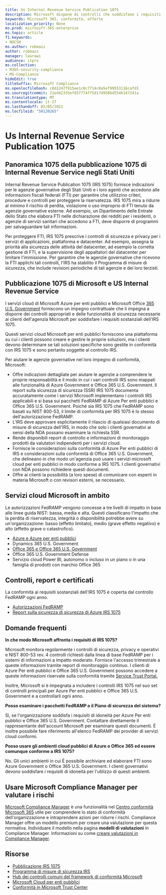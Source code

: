 ```yaml
---
title: Us Internal Revenue Service Publication 1075
description: Microsoft dispone di controlli che soddisfano i requisiti della pubblicazione 1075 del Servizio di ricavi interni degli Stati Uniti.
keywords: Microsoft 365, conformità, offerte
localization_priority: None
ms.prod: microsoft-365-enterprise
ms.topic: article
f1.keywords:
- NOCSH
ms.author: robmazz
author: robmazz
manager: laurawi
audience: itpro
ms.collection:
- M365-security-compliance
- MS-Compliance
hideEdit: true
titleSuffix: Microsoft Compliance
ms.openlocfilehash: c8d1247f915ee1c0c7714c0a5ef99553116cafd1
ms.sourcegitcommit: 21ed42335efd37774ff5d17d9586d5546147241a
ms.translationtype: MT
ms.contentlocale: it-IT
ms.lasthandoff: 02/05/2021
ms.locfileid: "50120265"
---
```

# <a name="us-internal-revenue-service-publication-1075"></a>Us Internal Revenue Service Publication 1075

## <a name="us-internal-revenue-service-publication-1075-overview"></a>Panoramica 1075 della pubblicazione 1075 di Internal Revenue Service negli Stati Uniti

Internal Revenue Service Publication 1075 (IRS 1075) fornisce indicazioni per le agenzie governative degli Stati Uniti e i loro agenti che accedono alle informazioni fiscali federali (FTI) per garantire che utilizzino criteri, procedure e controlli per proteggere la riservatezza. IRS 1075 mira a ridurre al minimo il rischio di perdita, violazione o uso improprio di FTI tenuto da agenzie governative esterne. Ad esempio, un Dipartimento delle Entrate dello Stato che elabora FTI nelle dichiarazione dei redditi per i residenti, o agenzie di servizi sanitari che accedono a FTI, deve disporre di programmi per salvaguardare tali informazioni.  
  
Per proteggere FTI, IRS 1075 prescrive i controlli di sicurezza e privacy per i servizi di applicazioni, piattaforma e datacenter. Ad esempio, assegna la priorità alla sicurezza delle attività del datacenter, ad esempio la corretta gestione di FTI, e la supervisione degli appaltatori del datacenter per limitare l'immissione. Per garantire che le agenzie governative che ricevono la FTI applichi tali controlli, l'IRS ha stabilito il Programma di misure di sicurezza, che include revisioni periodiche di tali agenzie e dei loro terzisti.

## <a name="microsoft-and-us-internal-revenue-service-publication-1075"></a>Pubblicazione 1075 di Microsoft e US Internal Revenue Service

I servizi cloud di Microsoft Azure per enti pubblici e Microsoft Office [365 U.S. Government](https://products.office.com/government/office-365-web-services-for-government) forniscono un impegno contrattuale che li impegna a disporre dei controlli appropriati e delle funzionalità di sicurezza necessarie ai clienti dell'agenzia Microsoft per soddisfare i requisiti sostanziali dell'IRS 1075.  
  
Questi servizi cloud Microsoft per enti pubblici forniscono una piattaforma su cui i clienti possono creare e gestire le proprie soluzioni, ma i clienti devono determinare se tali soluzioni specifiche sono gestite in conformità con IRS 1075 e sono pertanto soggette al controllo IRS.  
  
Per aiutare le agenzie governative nel loro impegno di conformità, Microsoft:

- Offre indicazioni dettagliate per aiutare le agenzie a comprendere le proprie responsabilità e il modo in cui i vari controlli IRS sono mappati alle funzionalità di Azure Government e Office 365 U.S. Government. Il report sulla sicurezza di sicurezza (SSR) IRS 1075 documenta accuratamente come i servizi Microsoft implementano i controlli IRS applicabili e si basa sui pacchetti FedRAMP di Azure Per enti pubblici e Office 365 U.S. Government. Poiché sia IRS 1075 che FedRAMP sono basati su NIST 800-53, il limite di conformità per IRS 1075 è lo stesso dell'autorizzazione FedRAMP.
- L'IRS deve approvare esplicitamente il rilascio di qualsiasi documento di misure di sicurezza dell'IRS, in modo che solo i clienti governativi ai sensi della NDA possano esaminare la richiesta SSR.
- Rende disponibili report di controllo e informazioni di monitoraggio prodotti da valutatori indipendenti per i servizi cloud.
- Fornisce le considerazioni sulla conformità di Azure Per enti pubblici di IRS e considerazioni sulla conformità di Office 365 U.S. Government, che delineano in che modo un'agenzia può usare i servizi microsoft cloud per enti pubblici in modo conforme a IRS 1075. I clienti governativi con NDA possono richiedere questi documenti.
- Offre ai clienti la possibilità (a loro spese) di comunicare con esperti in materia Microsoft o con revisori esterni, se necessario.

## <a name="microsoft-in-scope-cloud-services"></a>Servizi cloud Microsoft in ambito

Le autorizzazioni FedRAMP vengono concesse a tre livelli di impatto in base alle linee guida NIST: bassa, media e alta. Questi classificano l'impatto che la perdita di riservatezza, integrità o disponibilità potrebbe avere su un'organizzazione: basso (effetto limitato), medio (grave effetto negativo) e alto (effetto grave o catastrofico).

- [Azure e Azure per enti pubblici](https://azure.microsoft.com/global-infrastructure/government/)
- Dynamics 365 U.S. Government
- [Office 365 e Office 365 U.S. Government](https://go.microsoft.com/fwlink/p/?LinkID=2077751)
- Office 365 U.S. Government Defense
- Servizio cloud Power BI, autonomo o incluso in un piano o in una famiglia di prodotti con marchio Office 365

## <a name="audits-reports-and-certificates"></a>Controlli, report e certificati

La conformità ai requisiti sostanziali dell'IRS 1075 è coperta dal controllo FedRAMP ogni anno.

- [Autorizzazioni FedRAMP](https://marketplace.fedramp.gov/#/product/azure-government?sort=productName&productNameSearch=azure)
- [Report sulla sicurezza di sicurezza di Azure IRS 1075](https://aka.ms/AzureIRS1075SafeguardSecurityReport)

## <a name="frequently-asked-questions"></a>Domande frequenti

**In che modo Microsoft affronta i requisiti di IRS 1075?**

Microsoft monitora regolarmente i controlli di sicurezza, privacy e operativi e NIST 800-53 rev. 4 controlli richiesti dalla linea di base FedRAMP per i sistemi di informazioni a impatto moderato. Fornisce l'accesso trimestrale a queste informazioni tramite report di monitoraggio continuo. I clienti di Azure Per enti pubblici e Office 365 U.S. Government possono accedere a queste informazioni riservate sulla conformità tramite [Service Trust Portal.](https://aka.ms/stphelp)

Inoltre, Microsoft si è impegnata a includere i controlli IRS 1075 nel suo set di controlli principali per Azure Per enti pubblici e Office 365 U.S. Government e a controllarli ogni anno.

**Posso esaminare i pacchetti FedRAMP o il Piano di sicurezza del sistema?**

Sì, se l'organizzazione soddisfa i requisiti di idoneità per Azure Per enti pubblici e Office 365 U.S. Government. Contattare direttamente il rappresentante dell'account Microsoft per esaminare questi documenti. È inoltre possibile fare riferimento all'elenco FedRAMP dei provider di servizi cloud conformi.

**Posso usare gli ambienti cloud pubblici di Azure o Office 365 ed essere comunque conforme a IRS 1075?**

No. Gli unici ambienti in cui È possibile archiviare ed elaborare FTI sono Azure Government o Office 365 U.S. Government. I clienti governativi devono soddisfare i requisiti di idoneità per l'utilizzo di questi ambienti.

## <a name="use-microsoft-compliance-manager-to-assess-your-risk"></a>Usare Microsoft Compliance Manager per valutare i rischi

[Microsoft Compliance Manager](/microsoft-365/compliance/compliance-manager) è una funzionalità nel [Centro conformità Microsoft 365](/microsoft-365/compliance/microsoft-365-compliance-center) utile per comprendere lo stato di conformità dell'organizzazione e intraprendere azioni per ridurre i rischi. Compliance Manager offre un modello premium per creare una valutazione per questa normativa. Individuare il modello nella pagina **modelli di valutazioni** in Compliance Manager. Informazioni su come [creare valutazioni in Compliance Manager](/microsoft-365/compliance/compliance-manager-assessments).

## <a name="resources"></a>Risorse

- [Pubblicazione IRS 1075](https://www.irs.gov/pub/irs-pdf/p1075.pdf)
- [Programma di misure di sicurezza IRS](https://www.irs.gov/uac/Safeguards-Program)
- [Hub dei controlli comuni del framework di conformità Microsoft](https://www.microsoft.com/trust-center/compliance/compliance-overview)
- [Microsoft Cloud per enti pubblici](https://azure.microsoft.com/global-infrastructure/government/)
- [Conformità in Microsoft Trust Center](https://www.microsoft.com/trust-center/compliance/compliance-overview)
